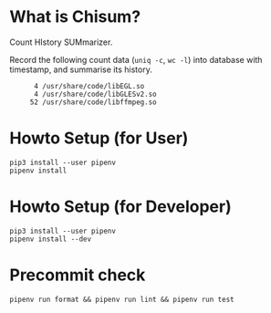 # What is Chisum?
Count HIstory SUMmarizer.

Record the following count data (`uniq -c`, `wc -l`) into database with timestamp, and summarise its history.

```
      4 /usr/share/code/libEGL.so
      4 /usr/share/code/libGLESv2.so
     52 /usr/share/code/libffmpeg.so
```

# Howto Setup (for User)

```
pip3 install --user pipenv
pipenv install
```

# Howto Setup (for Developer)

```
pip3 install --user pipenv
pipenv install --dev
```

# Precommit check

```
pipenv run format && pipenv run lint && pipenv run test
```